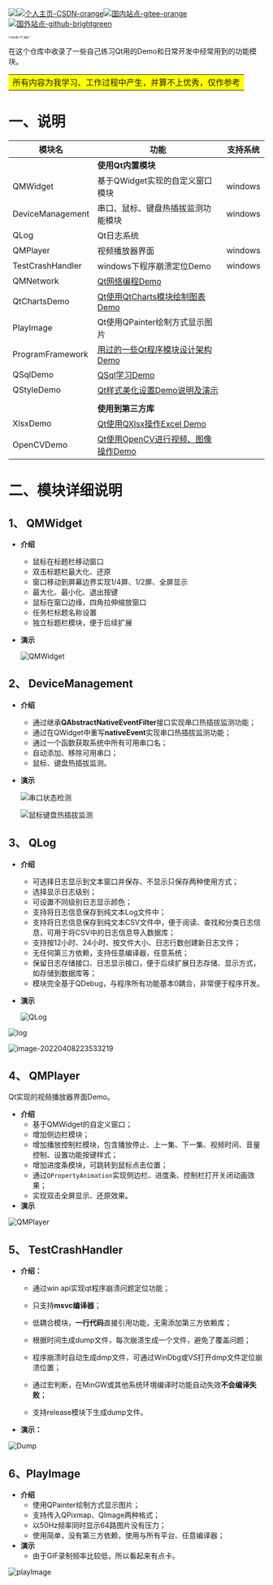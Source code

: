 <img src="README.assets/Qt-5.12.12-green.png">[![个人主页-CSDN-orange](README.assets/%E4%B8%AA%E4%BA%BA%E4%B8%BB%E9%A1%B5-CSDN-orange.png)](https://blog.csdn.net/qq_43627907?type=blog)[![国内站点-gitee-orange](README.assets/%E5%9B%BD%E5%86%85%E7%AB%99%E7%82%B9-gitee-orange.png)](https://gitee.com/mahuifa/QMDemo)[![国外站点-github-brightgreen](README.assets/%E5%9B%BD%E5%A4%96%E7%AB%99%E7%82%B9-github-brightgreen.png)](https://github.com/mahuifa/QMDemo)

<img src="README.assets/%E6%9C%AA%E6%A0%87%E9%A2%98-761_%E7%94%BB%E6%9D%BF%201.png" alt="未标题-761_画板 1" style="zoom: 33%;" />

在这个仓库中收录了一些自己练习Qt用的Demo和日常开发中经常用到的功能模块。

<table><tr><td bgcolor=#FFFF00>所有内容为我学习、工作过程中产生，并算不上优秀，仅作参考</td></tr></table>

# 一、说明

| 模块名           | 功能                                                         | 支持系统 |
| ---------------- | ------------------------------------------------------------ | -------- |
|                  | **使用Qt内置模块**                                           |          |
| QMWidget         | 基于QWidget实现的自定义窗口模块                              | windows  |
| DeviceManagement | 串口、鼠标、键盘热插拔监测功能模块                           | windows  |
| QLog             | Qt日志系统                                                   |          |
| QMPlayer         | 视频播放器界面                                               | windows  |
| TestCrashHandler | windows下程序崩溃定位Demo                                    | windows  |
| QMNetwork        | [Qt网络编程Demo](./QMNetwork/QMNetwork.md)                   |          |
| QtChartsDemo     | [Qt使用QtCharts模块绘制图表Demo](./QtChartsDemo/QtCharts.md) |          |
| PlayImage        | Qt使用QPainter绘制方式显示图片                               |          |
| ProgramFramework | [用过的一些Qt程序模块设计架构Demo](./ProgramFramework/ProgramFramework.md) |          |
| QSqlDemo         | [QSql学习Demo](./QSqlDemo/QSql.md)                           |          |
| QStyleDemo       | [Qt样式美化设置Demo说明及演示](./QStyleDemo/QStyleDemo.md)   |          |
|                  |                                                              |          |
|                  | **使用到第三方库**                                           |          |
| XlsxDemo         | [Qt使用QXlsx操作Excel Demo](./XlsxDemo/XlsxDemo.md)          |          |
| OpenCVDemo       | [Qt使用OpenCV进行视频、图像操作Demo](./OpenCVDemo/OpenCVDemo.md) |          |



# 二、模块详细说明

## 1、 QMWidget

* **介绍**

  * 鼠标在标题栏移动窗口
  * 双击标题栏最大化、还原
  * 窗口移动到屏幕边界实现1/4屏、1/2屏、全屏显示
  * 最大化、最小化、退出按键
  * 鼠标在窗口边缘，四角拉伸缩放窗口
  * 任务栏标题名称设置
  * 独立标题栏模块，便于后续扩展

* **演示**

  ![QMWidget](README.assets/QMWidget.gif)



## 2、 DeviceManagement

* **介绍**

  * 通过继承**QAbstractNativeEventFilter**接口实现串口热插拔监测功能；
  * 通过在QWidget中重写**nativeEvent**实现串口热插拔监测功能；
  * 通过一个函数获取系统中所有可用串口名；
  * 自动添加、移除可用串口；
  * 鼠标、键盘热插拔监测。

* **演示**

  ![串口状态检测](README.assets/%E4%B8%B2%E5%8F%A3%E7%8A%B6%E6%80%81%E6%A3%80%E6%B5%8B.gif)

  ![鼠标键盘热插拔监测](README.assets/%E9%BC%A0%E6%A0%87%E9%94%AE%E7%9B%98%E7%83%AD%E6%8F%92%E6%8B%94%E7%9B%91%E6%B5%8B.gif)



## 3、 QLog

* **介绍**

  * 可选择日志显示到文本窗口并保存、不显示只保存两种使用方式；
  * 选择显示日志级别；
  * 可设置不同级别日志显示颜色；
  * 支持将日志信息保存到纯文本Log文件中；
  * 支持将日志信息保存到纯文本CSV文件中，便于阅读、查找和分类日志信息，可用于将CSV中的日志信息导入数据库；
  * 支持按12小时、24小时、按文件大小、日志行数创建新日志文件；
  * 无任何第三方依赖，支持任意编译器，任意系统；
  * 保留日志存储接口、日志显示接口，便于后续扩展日志存储、显示方式，如存储到数据库等；
  * 模块完全基于QDebug，与程序所有功能基本0耦合，非常便于程序开发。

* **演示**

  ![QLog](README.assets/QLog.gif)

![log](README.assets/log.PNG)

![image-20220408223533219](README.assets/image-20220408223533219.png)



## 4、 QMPlayer

Qt实现的视频播放器界面Demo。

* **介绍**
  * 基于QMWidget的自定义窗口；
  * 增加侧边栏模块；
  * 增加播放控制栏模块，包含播放停止、上一集、下一集、视频时间、音量控制、设置功能按键样式；
  * 增加进度条模块，可跳转到鼠标点击位置；
  * 通过`QPropertyAnimation`实现侧边栏、进度条、控制栏打开关闭动画效果；
  * 实现双击全屏显示、还原效果。
* **演示**

![QMPlayer](README.assets/QMPlayer.gif)



## 5、 TestCrashHandler

* **介绍：**

  * 通过win api实现qt程序崩溃问题定位功能；

  * 只支持**msvc编译器**；

  * 低耦合模块，**一行代码**直接引用功能，无需添加第三方依赖库；

  * 根据时间生成dump文件，每次崩溃生成一个文件，避免了覆盖问题；

  * 程序崩溃时自动生成dmp文件，可通过WinDbg或VS打开dmp文件定位崩溃位置；

  * 通过宏判断，在MinGW或其他系统环境编译时功能自动失效**不会编译失败**；

  * 支持release模块下生成dump文件。


* **演示：**

![Dump](README.assets/Dump.gif)



## 6、PlayImage

* **介绍**
  * 使用QPainter绘制方式显示图片；
  * 支持传入QPixmap、QImage两种格式；
  * 以50Hz频率同时显示64路图片没有压力；
  * 使用简单，没有第三方依赖，使用与所有平台、任意编译器；
* **演示**
  * 由于GIF录制频率比较低，所以看起来有点卡。

![playImage](README.assets/playImage.gif)
